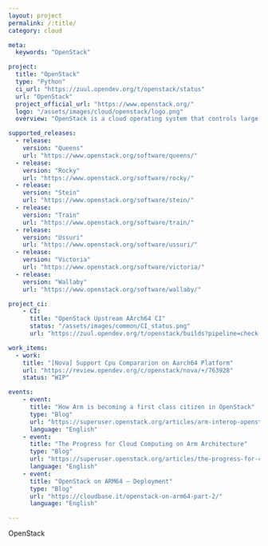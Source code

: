 ```yaml
---
layout: project
permalink: /:title/
category: cloud

meta:
  keywords: "OpenStack"

project:
  title: "OpenStack"
  type: "Python"
  ci_url: "https://zuul.opendev.org/t/openstack/status"
  url: "OpenStack"
  project_official_url: "https://www.openstack.org/"
  logo: "/assets/images/cloud/openstack/logo.png"
  overview: "OpenStack is a cloud operating system that controls large pools of compute, storage, and networking resources throughout a datacenter, all managed and provisioned through APIs with common authentication mechanisms. Beyond standard infrastructure-as-a-service functionality, additional components provide orchestration, fault management and service management amongst other services to ensure high availability of user applications."

supported_releases:
  - release:
    version: "Queens"
    url: "https://www.openstack.org/software/queens/"
  - release:
    version: "Rocky"
    url: "https://www.openstack.org/software/rocky/"
  - release:
    version: "Stein"
    url: "https://www.openstack.org/software/stein/"
  - release:
    version: "Train"
    url: "https://www.openstack.org/software/train/"
  - release:
    version: "Ussuri"
    url: "https://www.openstack.org/software/ussuri/"
  - release:
    version: "Victoria"
    url: "https://www.openstack.org/software/victoria/"
  - release:
    version: "Wallaby"
    url: "https://www.openstack.org/software/wallaby/"

project_ci:
    - CI:
      title: "OpenStack Upstream AArch64 CI"
      status: "/assets/images/common/CI_status.png"
      url: "https://zuul.opendev.org/t/openstack/builds?pipeline=check-arm64"

work_items:
  - work:
    title: "[Nova] Support Cpu Compararion on Aarch64 Platform"
    url: "https://review.opendev.org/c/openstack/nova/+/763928"
    status: "WIP"

events:
    - event:
      title: "How Arm is becoming a first class citizen in OpenStack"
      type: "Blog"
      url: "https://superuser.openstack.org/articles/arm-interop-openstack/"
      language: "English"
    - event:
      title: "The Progress for Cloud Computing on Arm Architecture"
      type: "Blog"
      url: "https://superuser.openstack.org/articles/the-progress-for-cloud-computing-on-arm-architecture/"
      language: "English"
    - event:
      title: "OpenStack on ARM64 – Deployment"
      type: "Blog"
      url: "https://cloudbase.it/openstack-on-arm64-part-2/"
      language: "English"

---
```

<p>OpenStack</p>
